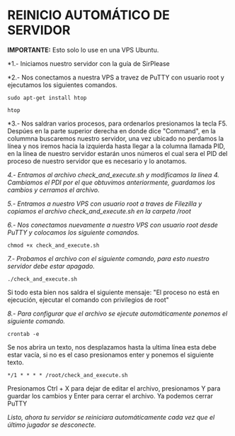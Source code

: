 # REINICIO AUTOMÁTICO DE SERVIDOR

**IMPORTANTE:** Esto solo lo use en una VPS Ubuntu.

*1.- Iniciamos nuestro servidor con la guía de SirPlease

*2.- Nos conectamos a nuestra VPS a travez de PuTTY con usuario root y ejecutamos los siguientes comandos.

    sudo apt-get install htop
	
	htop
	
*3.- Nos saldran varios procesos, para ordenarlos presionamos la tecla F5. Despúes en la parte superior derecha en donde dice "Command", en la colummna buscaremos nuestro servidor, una vez ubicado no perdamos la línea y nos iremos hacia la izquierda hasta llegar a la columna llamada PID, en la línea de nuestro servidor estarán unos números el cual sera el PID del proceso de nuestro servidor que es necesario y lo anotamos.

*4.- Entramos al archivo check_and_execute.sh y modificamos la línea 4. Cambiamos el PDI por el que obtuvimos anteriormente, guardamos los cambios y cerramos el archivo.*

*5.- Entramos a nuestro VPS con usuario root a traves de Filezilla y copiamos el archivo check_and_execute.sh en la carpeta /root*

*6.- Nos conectamos nuevamente a nuestro VPS con usuario root desde PuTTY y colocamos los siguiente comandos.*

    chmod +x check_and_execute.sh
	
*7.- Probamos el archivo con el siguiente comando, para esto nuestro servidor debe estar apagado.*

    ./check_and_execute.sh
	
 Si todo esta bien nos saldra el siguiente mensaje: "El proceso no está en ejecución, ejecutar el comando con privilegios de root"
	
*8.- Para configurar que el archivo se ejecute automáticamente ponemos el siguiente comando.*

    crontab -e
	
 Se nos abrira un texto, nos desplazamos hasta la ultima línea esta debe estar vacía, si no es el caso presionamos enter y ponemos el siguiente texto.
	
	*/1 * * * * /root/check_and_execute.sh
	
Presionamos Ctrl + X para dejar de editar el archivo, presionamos Y para guardar los cambios y Enter para cerrar el archivo. Ya podemos cerrar PuTTY
	
*_Listo, ahora tu servidor se reiniciara automáticamente cada vez que el último jugador se desconecte._*